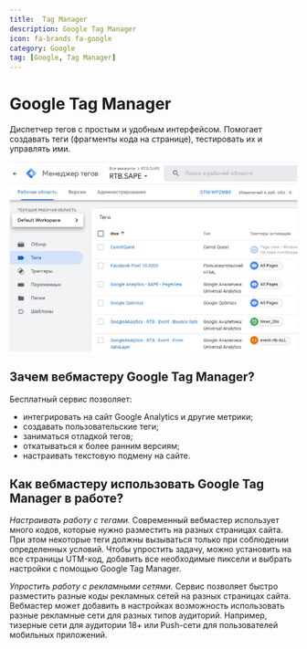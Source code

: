 ```yaml
---
title:  Tag Manager
description: Google Tag Manager
icon: fa-brands fa-google
category: Google
tag: [Google, Tag Manager]
---
```


# Google Tag Manager

Диспетчер тегов с простым и удобным интерфейсом. Помогает создавать теги (фрагменты кода на странице), тестировать их и управлять ими.

![Пример](./tag-manager-1.webp)

## Зачем вебмастеру Google Tag Manager?

Бесплатный сервис позволяет:

* интегрировать на сайт Google Analytics и другие метрики;
* создавать пользовательские теги;
* заниматься отладкой тегов;
* откатываться к более ранним версиям;
* настраивать текстовую подмену на сайте.

## Как вебмастеру использовать Google Tag Manager в работе?

*Настраивать работу с тегами.* Современный вебмастер использует много кодов, которые нужно разместить на разных страницах сайта. При этом некоторые теги должны вызываться только при соблюдении определенных условий. Чтобы упростить задачу, можно установить на все страницы UTM-код, добавить все необходимые пиксели и выбрать настройки с помощью Google Tag Manager.

*Упростить работу с рекламными сетями.* Сервис позволяет быстро разместить разные коды рекламных сетей на разных страницах сайта. Вебмастер может добавить в настройках возможность использовать разные рекламные сети для разных типов аудиторий. Например, тизерные сети для аудитории 18+ или Push-сети для пользователей мобильных приложений.
